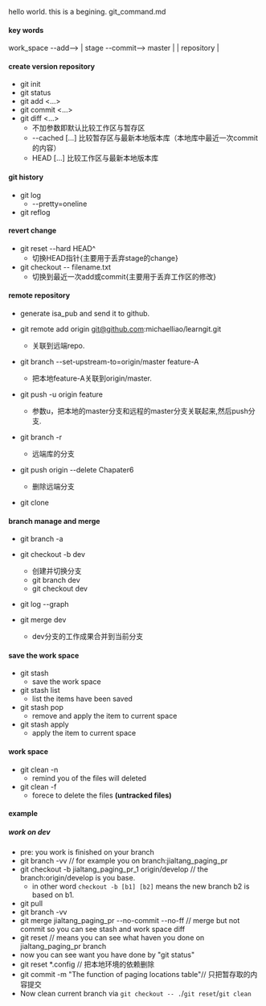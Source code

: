 hello world. 
this is a begining. 
git_command.md

#### key words

work_space	--add-->	|    stage  --commit--> master 	|
						|			repository 			|

#### create version repository
+ git init
+ git status
+ git add <...>
+ git commit <...>
+ git diff <...>
	+ 不加参数即默认比较工作区与暂存区
	+ --cached  [<path>...] 比较暂存区与最新本地版本库（本地库中最近一次commit的内容）
	+ HEAD [<path>...]  比较工作区与最新本地版本库

#### git history
+ git log
	+ --pretty=oneline
+ git reflog

#### revert change
+ git reset --hard HEAD^ 
	+ 切换HEAD指针{主要用于丢弃stage的change}
+ git checkout -- filename.txt
	+ 切换到最近一次add或commit{主要用于丢弃工作区的修改}

#### remote repository
- generate isa_pub and send it to github. 

+ git remote add origin git@github.com:michaelliao/learngit.git
	+ 关联到远端repo.

+  git branch --set-upstream-to=origin/master feature-A
	+ 把本地feature-A关联到origin/master.

+ git push -u origin feature
	+ 参数u，把本地的master分支和远程的master分支关联起来,然后push分支. 

+ git branch -r
	+ 远端库的分支

+ git push origin --delete Chapater6  
	+ 删除远端分支

+ git clone

#### branch manage and merge
+ git branch -a

+ git checkout -b dev
	+ 创建并切换分支
	+ git branch dev
	+ git checkout dev

+ git log --graph

+ git merge dev
	+ dev分支的工作成果合并到当前分支

#### save the work space
+ git stash 
	- save the work space
+ git stash list 
	- list the items have been saved
+ git stash pop
	- remove and apply the item to current space
+ git stash apply
	- apply the item to current space
	
#### work space
+ git clean -n
	- remind you of the files will deleted
+ git clean -f 
	- forece to delete the files **(untracked files)**
	
#### example

##### work on dev
+ pre: you work is finished on your branch
+ git branch -vv	// for example you on branch:jialtang_paging_pr
+ git checkout -b jialtang_paging_pr_1 origin/develop	// the branch:origin/develop is you base.
	- in other word `checkout -b [b1] [b2]` means the new branch b2 is based on b1.
+ git pull
+ git branch -vv
+ git merge jialtang_paging_pr --no-commit --no-ff	// merge but not commit so you can see stash and work space diff
+ git reset						// means you can see what haven you done on jialtang_paging_pr branch 
+ now you can see want you have done by "git status"
+ git reset *.config 					// 把本地环境的依赖删除
+ git commit -m "The function of paging locations table"// 只把暂存取的内容提交
+ Now clean current branch via `git checkout -- .`/`git reset`/`git clean`
